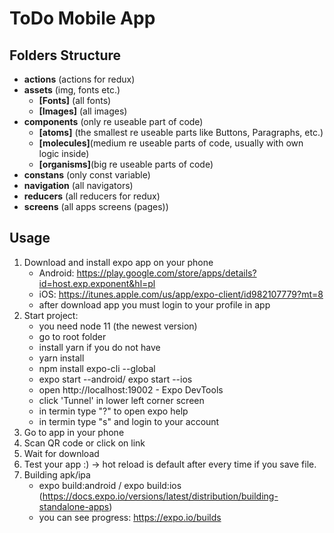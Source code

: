 # ToDo Mobile App

## **Folders Structure**

-   **actions** (actions for redux)
-   **assets** (img, fonts etc.)
    -   **[Fonts]** (all fonts)
    -   **[Images]** (all images)
-   **components** (only re useable part of code)
    -   **[atoms]** (the smallest re useable parts like Buttons, Paragraphs, etc.)
    -   **[molecules]**(medium re useable parts of code, usually with own logic inside)
    -   **[organisms]**(big re useable parts of code)
-   **constans** (only const variable)
-   **navigation** (all navigators)
-   **reducers** (all reducers for redux)
-   **screens** (all apps screens (pages))

## **Usage**

1. Download and install expo app on your phone
    - Android: https://play.google.com/store/apps/details?id=host.exp.exponent&hl=pl
    - iOS: https://itunes.apple.com/us/app/expo-client/id982107779?mt=8
    - after download app you must login to your profile in app
2. Start project:
    - you need node 11 (the newest version)
    - go to root folder
    - install yarn if you do not have
    - yarn install
    - npm install expo-cli --global
    - expo start --android/ expo start --ios
    - open http://localhost:19002 - Expo DevTools
    - click 'Tunnel' in lower left corner screen
    - in termin type "?" to open expo help
    - in termin type "s" and login to your account
3. Go to app in your phone
4. Scan QR code or click on link
5. Wait for download
6. Test your app :) -> hot reload is default after every time if you save file.
7. Building apk/ipa
    - expo build:android / expo build:ios (https://docs.expo.io/versions/latest/distribution/building-standalone-apps)
    - you can see progress: https://expo.io/builds
